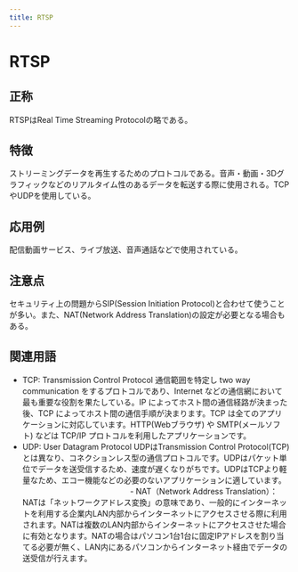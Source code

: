 ```yaml
---
title: RTSP
---
```


# RTSP
## 正称
RTSPはReal Time Streaming Protocolの略である。
## 特徴
ストリーミングデータを再生するためのプロトコルである。音声・動画・3Dグラフィックなどのリアルタイム性のあるデータを転送する際に使用される。TCPやUDPを使用している。
## 応用例
配信動画サービス、ライブ放送、音声通話などで使用されている。
## 注意点
セキュリティ上の問題からSIP(Session Initiation Protocol)と合わせて使うことが多い。また、NAT(Network Address Translation)の設定が必要となる場合もある。
## 関連用語
- TCP: Transmission Control Protocol  通信範囲を特定し two way communication をするプロトコルであり、Internet などの通信網において最も重要な役割を果たしている。IP によってホスト間の通信経路が決まった後、TCP によってホスト間の通信手順が決まります。TCP は全てのアプリケーションに対応しています。HTTP(Webブラウザ) や SMTP(メールソフト) などは TCP/IP プロトコルを利用したアプリケーションです。 
- UDP: User Datagram Protocol  UDPはTransmission Control Protocol(TCP)とは異なり、コネクションレス型の通信プロトコルです。UDPはパケット単位でデータを送受信するため、速度が遅くなりがちです。UDPはTCPより軽量なため、エコー機能などの必要のないアプリケーションに適しています。 　　 　  　  　  　  　  　  　  　  　    - NAT（Network Address Translation）：NATは「ネットワークアドレス変換」の意味であり、一般的にインターネットを利用する企業内LAN内部からインターネットにアクセスさせる際に利用されます。NATは複数のLAN内部からインターネットにアクセスさせた場合に有効となります。NATの場合はパソコン1台1台に固定IPアドレスを割り当てる必要が無く、LAN内にあるパソコンからインターネット経由でデータの送受信が行えます。
